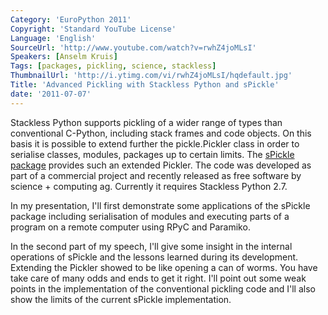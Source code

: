 ```yaml
---
Category: 'EuroPython 2011'
Copyright: 'Standard YouTube License'
Language: 'English'
SourceUrl: 'http://www.youtube.com/watch?v=rwhZ4joMLsI'
Speakers: [Anselm Kruis]
Tags: [packages, pickling, science, stackless]
ThumbnailUrl: 'http://i.ytimg.com/vi/rwhZ4joMLsI/hqdefault.jpg'
Title: 'Advanced Pickling with Stackless Python and sPickle'
date: '2011-07-07'
---
```

Stackless Python supports pickling of a wider range of types than conventional
C-Python, including stack frames and code objects. On this basis it is
possible to extend further the pickle.Pickler class in order to serialise
classes, modules, packages up to certain limits. The [sPickle
package](http://pypi.python.org/pypi/sPickle) provides such an extended
Pickler. The code was developed as part of a commercial project and recently
released as free software by science + computing ag. Currently it requires
Stackless Python 2.7.

In my presentation, I'll first demonstrate some applications of the sPickle
package including serialisation of modules and executing parts of a program on
a remote computer using RPyC and Paramiko.

In the second part of my speech, I'll give some insight in the internal
operations of sPickle and the lessons learned during its development.
Extending the Pickler showed to be like opening a can of worms. You have take
care of many odds and ends to get it right. I'll point out some weak points in
the implementation of the conventional pickling code and I'll also show the
limits of the current sPickle implementation.

